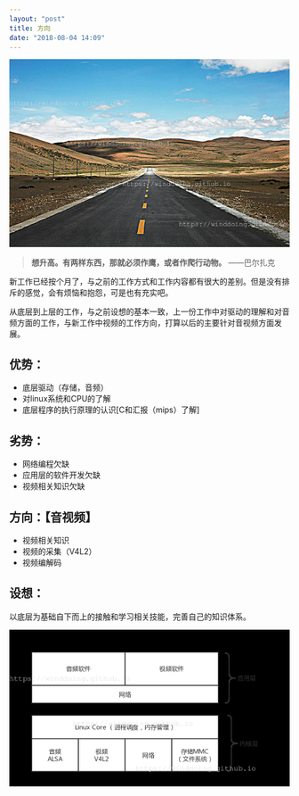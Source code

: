 ```yaml
---
layout: "post"
title: 方向
date: "2018-08-04 14:09"
---
```


![way](/images/2018/08/way.png)

> __想升高。有两样东西，那就必须作鹰，或者作爬行动物。__  ——巴尔扎克

<!--more-->

新工作已经按个月了，与之前的工作方式和工作内容都有很大的差别。但是没有排斥的感觉，会有烦恼和抱怨，可是也有充实吧。

从底层到上层的工作，与之前设想的基本一致，上一份工作中对驱动的理解和对音频方面的工作，与新工作中视频的工作方向，打算以后的主要针对音视频方面发展。

## 优势：

- 底层驱动（存储，音频）
- 对linux系统和CPU的了解
- 底层程序的执行原理的认识[C和汇报（mips）了解]

## 劣势：

 - 网络编程欠缺
 - 应用层的软件开发欠缺
 - 视频相关知识欠缺

## 方向：【音视频】

 - 视频相关知识
 - 视频的采集（V4L2）
 - 视频编解码

## 设想：

以底层为基础自下而上的接触和学习相关技能，完善自己的知识体系。

![知识体系](/images/2018/08/knowledge_struct.png)
